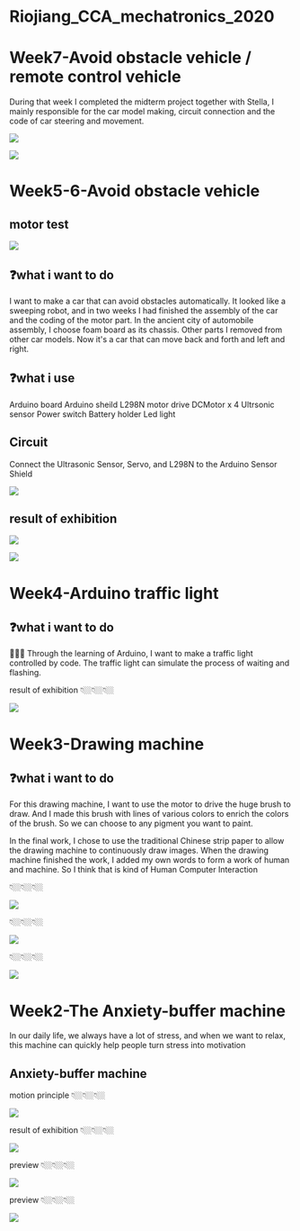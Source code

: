 # Riojiang_CCA_mechatronics_2020
# 

# Week7-Avoid obstacle vehicle / remote control vehicle

During that week I completed the midterm project together with Stella, I mainly responsible for the car model making, circuit connection and the code of car steering and movement. 

<p align="center">
</p >
<img src = "./week7/remote_control.gif">



<p align="center">
</p >
<img src = "./week7/car_obstacle.gif">







# Week5-6-Avoid obstacle vehicle

## motor test
<p align="center">
</p >
<img src = "./week5-6/motor test.gif">

## ❓what i want to do 
I want to make a car that can avoid obstacles automatically. It looked like a sweeping robot, and in two weeks I had finished the assembly of the car and the coding of the motor part. In the ancient city of automobile assembly, I choose foam board as its chassis. Other parts I removed from other car models. Now it's a car that can move back and forth and left and right.

## ❓what i use
Arduino board 
Arduino sheild 
L298N motor drive 
DCMotor x 4
Ultrsonic sensor
Power switch 
Battery holder
Led light 

## Circuit 
Connect the Ultrasonic Sensor, Servo, and L298N to the Arduino Sensor Shield

<p align="center">
</p >
<img src = "./week5-6/circuit.png">

##  result of exhibition
<p align="center">
</p >
<img src = "./week5-6/preview.JPG">

<p align="center">
</p >
<img src = "./week5-6/preview2.JPG">

# 
# 
# 
# 
# 
# 

# Week4-Arduino traffic light

## ❓what i want to do 
🚥🚥🚥
Through the learning of Arduino, I want to make a traffic light controlled by code. The traffic light can simulate the process of waiting and flashing.

result of exhibition
👇🏼👇🏼👇🏼
<p align="center">
</p >
<img src = "./week4/traffic_light/traffic%20light%20.gif">

# 
# 
# 
# 
# 
# 
# 

# Week3-Drawing machine

## ❓what i want to do 
For this drawing machine, I want to use the motor to drive the huge brush to draw. And I made this brush with lines of various colors to enrich the colors of the brush. So we can choose to any pigment you want to paint.

In the final work, I chose to use the traditional Chinese strip paper to allow the drawing machine to continuously draw images. When the drawing machine finished the work, I added my own words to form a work of human and machine. So I think that is kind of Human Computer Interaction

👇🏼👇🏼👇🏼
<p align="center">
</p >
<img src = "./week3/demo.gif">

👇🏼👇🏼👇🏼
<p align="center">
</p >
<img src = "./week3/preview1.png">


👇🏼👇🏼👇🏼
<p align="center">
</p >
<img src = "./week3/preview2.png">

# 
# 
# 
# 
# 
# 
# 

# Week2-The Anxiety-buffer machine
In our daily life, we always have a lot of stress, and when we want to relax, this machine can quickly help people turn stress into motivation


## Anxiety-buffer machine

motion principle
👇🏼👇🏼👇🏼
<p align="center">
</p >
<img src = "./week2/The%20Anxiety-buffer.gif">


result of exhibition
👇🏼👇🏼👇🏼
<p align="center">
</p >
<img src = "./week2/The%20Anxiety-buffer2.gif">

preview
👇🏼👇🏼👇🏼
<p align="center">
</p >
<img src = "./week2/preview.JPG">


preview
👇🏼👇🏼👇🏼
<p align="center">
</p >
<img src = "./week2/preview2.JPG">

